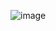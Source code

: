 ![image](https://user-images.githubusercontent.com/57319180/150689774-43ff1f47-94ef-4d3b-b7ac-428e66714bab.png)

